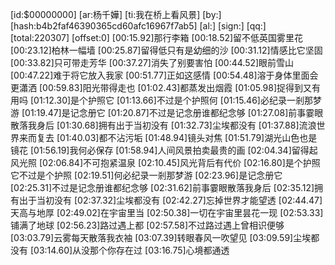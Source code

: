 ﻿[id:$00000000]
[ar:杨千嬅]
[ti:我在桥上看风景]
[by:]
[hash:b4b2faf46390365cd60afc16967f7ab5]
[al:]
[sign:]
[qq:]
[total:220307]
[offset:0]
[00:15.92]那行李箱
[00:18.52]留不低英国雾里花
[00:23.12]柏林一幅墙
[00:25.87]留得低只有是幼细的沙
[00:31.12]情感比它坚固
[00:33.82]只可带走芳华
[00:37.27]消失了别要害怕
[00:44.52]眼前雪山
[00:47.22]难于将它放入我家
[00:51.77]正如这感情
[00:54.48]溶于身体里面会更瀟洒
[00:59.83]阳光带得走也
[01:02.43]都蒸发出烟霞
[01:05.98]捉得到又有用吗
[01:12.30]是个护照它
[01:13.66]不过是个护照何
[01:15.46]必纪录一剎那梦游
[01:19.47]是记念册它
[01:20.87]不过是记念册谁都纪念够
[01:27.08]前事霎眼散落我身后
[01:30.68]拥有出于当初没有
[01:32.73]尘埃都没有
[01:37.88]流浪世界来而复去
[01:40.03]都不沾污垢
[01:48.94]镜头对焦
[01:51.79]湖光山色也是镜花
[01:56.19]我何必保存
[01:58.94]人间风景拍卖最贵的画
[02:04.34]留得起风光照
[02:06.84]不可抱紧温泉
[02:10.45]风光背后有代价
[02:16.80]是个护照它不过是个护照
[02:19.51]何必纪录一剎那梦游
[02:23.96]是记念册它
[02:25.31]不过是记念册谁都纪念够
[02:31.62]前事霎眼散落我身后
[02:35.12]拥有出于当初没有
[02:37.32]尘埃都没有
[02:42.27]忘掉世界才能望透
[02:44.47]天高与地厚
[02:49.02]在宇宙里当
[02:50.38]一切在宇宙里昙花一现
[02:53.33]铺满了地球
[02:56.23]路过遇上都
[02:57.58]不过路过遇上曾相识便够
[03:03.79]云雾每天散落我衣袖
[03:07.39]转眼春风一吹望见
[03:09.59]尘埃都没有
[03:14.60]从没那个你存在过
[03:16.75]心境都通透
